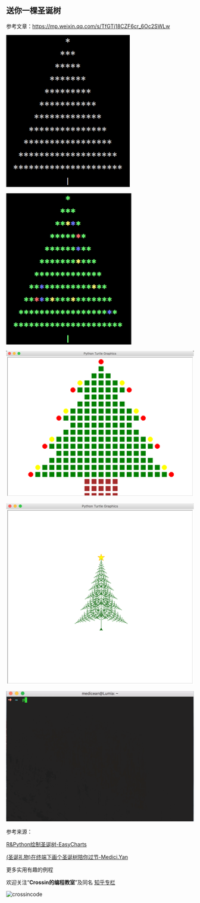 ## 送你一棵圣诞树

参考文章：https://mp.weixin.qq.com/s/TfGTj18CZF6cr_6Oc2SWLw

![1](1.png)

![2](2.png)

![3](3.png)

![4](4.png)

![5](5.gif)

参考来源：

[R&Python绘制圣诞树-EasyCharts](https://ask.hellobi.com/blog/EasyCharts/5777)

[(圣诞礼物)在终端下画个圣诞树陪你过节-Medici.Yan](http://blog.evalbug.com/2015/12/25/py_fun_0/)

更多实用有趣的例程

欢迎关注“**Crossin的编程教室**”及同名 [知乎专栏](https://zhuanlan.zhihu.com/crossin)

![crossincode](../crossin-logo.png)
